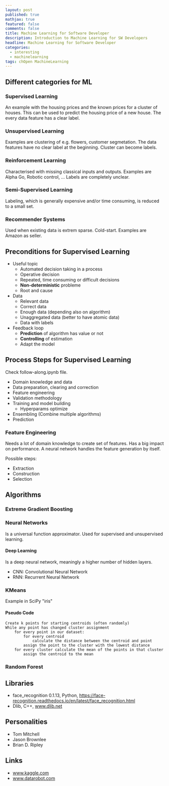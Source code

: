 ```yaml
---
layout: post
published: true
mathjax: true
featured: false
comments: false
title: Machine Learning for Software Developer
description: Introduction to Machine Learning for SW Developers
headline: Machine Learning for Software Developer
categories:
  - interesting
  - machinelearning
tags: chOpen MachineLearning
---
```

## Different categories for ML

### Supervised Learning
An example with the housing prices and the known prices for a cluster of houses. This can be used to predict the housing price of a new house.
The every data feature has a clear label.

### Unsupervised Learning
Examples are clustering of e.g. flowers, customer segmetation.
The data features have no clear label at the beginning. Cluster can become labels.

### Reinforcement Learning
Characterised with missing classical inputs and outputs.
Examples are Alpha Go, Robotic control, ...
Labels are completely unclear.

### Semi-Supervised Learning
Labeling, which is generally expensive and/or time consuming, is reduced to a small set.

### Recommender Systems
Used when existing data is extrem sparse. Cold-start.
Examples are Amazon as seller.


## Preconditions for Supervised Learning
- Useful topic
  - Automated decision taking in a process
  - Operative decision
  - Repeated, time consuming or difficult decisions
  - **Non-deterministic** probleme
  - Root and cause
- Data
  - Relevant data
  - Correct data
  - Enough data (depending also on algorithm)
  - Unaggregated data (better to have atomic data)
  - Data with labels
- Feedback loop
  - **Prediction** of algorithm has value or not
  - **Controlling** of estimation
  - Adapt the model
 
## Process Steps for Supervised Learning
Check follow-along.ipynb file.

- Domain knowledge and data
- Data preparation, clearing and correction
- Feature engineering
- Validation methodology
- Training and model building
  - Hyperparams optimize
- Ensembling (Combine multiple algorithms)
- Prediction

### Feature Engineering
Needs a lot of domain knowledge to create set of features. Has a big impact on performance. A neural network handles the feature generation by itself. 

Possible steps:
- Extraction
- Construction
- Selection


## Algorithms

### Extreme Gradient Boosting

### Neural Networks
Is a universal function approximator. Used for supervised and unsupervised learning.

#### Deep Learning
Is a deep neural network, meaningly a higher number of hidden layers.

- CNN: Convolutional Neural Network
- RNN: Recurrent Neural Network

### KMeans
Example in SciPy "iris"

#### Pseudo Code
```
Create k points for starting centroids (often randomly)
While any point has changed cluster assignment
	for every point in our dataset:
		for every centroid
			calculate the distance between the centroid and point
		assign the point to the cluster with the lowest distance
	for every cluster calculate the mean of the points in that cluster
		assign the centroid to the mean
```

### Random Forest


## Libraries
- face_recognition 0.1.13, Python, https://face-recognition.readthedocs.io/en/latest/face_recognition.html
- Dlib, C++, www.dlib.net


## Personalities
- Tom Mitchell
- Jason Brownlee
- Brian D. Ripley


## Links
- www.kaggle.com
- www.datarobot.com